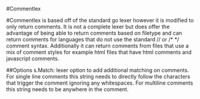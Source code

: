 #Commentlex

#Commentlex is based off of the standard go lexer however it is modified to only return comments. It is not a complete lexer but does offer the advantage of being able to return comments based on filetype and can return comments for languages that do not use the standard // or /* */ comment syntax. Additionally it can return comments from files that use a mix of comment styles for example html files that have html comments and javascript comments.

##Options
s.Match: lexer option to add additional matching on comments. For single line comments this string needs to directly follow the characters that trigger the comment ignoring any whitespaces. For multiline comments this string needs to be anywhere in the comment.

